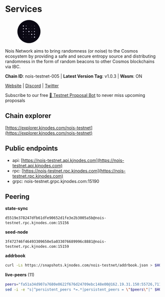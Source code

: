 # Services

<figure><img src="https://raw.githubusercontent.com/kj89/cosmos-images/main/logos/nois.png" alt=""><figcaption></figcaption></figure>

Nois Network aims to bring randomness (or noise)  to the Cosmos ecosystem by providing a safe and  secure entropy source and distributing randomness  in the form of random beacons to other Cosmos blockchains via IBC.

**Chain ID**: nois-testnet-005 | **Latest Version Tag**: v1.0.3 | **Wasm**: ON

[Website](https://nois.network) | [Discord](https://discord.gg/dHdpwtEb6F) | [Twitter](https://twitter.com/NoisRNG)



Subscribe to our free [🤖 Testnet Proposal Bot](https://t.me/kjnodes_testnet_proposal_bot) to never miss upcoming proposals


## Chain explorer
[https://explorer.kjnodes.com/nois-testnet](https://explorer.kjnodes.com/nois-testnet)

## Public endpoints

* api: [https://nois-testnet.api.kjnodes.com](https://nois-testnet.api.kjnodes.com)
* rpc: [https://nois-testnet.rpc.kjnodes.com](https://nois-testnet.rpc.kjnodes.com)
* grpc: nois-testnet.grpc.kjnodes.com:15190

## Peering

**state-sync**

```text
d5519e378247dfb61dfe90652d1fe3e2b3005a5b@nois-testnet.rpc.kjnodes.com:15156
```

**seed-node**

```text
3f472746f46493309650e5a033076689996c8881@nois-testnet.rpc.kjnodes.com:15159
```

**addrbook**
```bash
curl -Ls https://snapshots.kjnodes.com/nois-testnet/addrbook.json > $HOME/.noisd/config/addrbook.json
```

**live-peers** (11)
```bash
peers="fa51a34d907a7680e0622f676d24709ebc148e00@162.19.31.150:55726,711a4b20ce63e3a69725d27c73145519a2a1b559@161.97.159.68:17356,af4401e79346aa7309d9e11080a5b71fd3cff283@65.109.56.215:26656,80cb3138f2f951077c1e70686bb4f59e00cb1fad@135.181.18.112:55726,d5d9d4b0af4c4ee119cd640fbbca72ff96f5c8c0@209.126.81.240:26631,2403cecea3dc5c6bcac9ff964095ac673fbc02ef@65.109.39.223:26636,457a8e8dcb3bef4d7a6fd7fcb3b97d1282ca029c@65.108.206.118:60856,c60e7d9dffdc2b97e9d8b36861ff2e077c863482@65.108.2.41:60656,6d6164cd45c7c65ab76abd40f5ff683f72e7f50f@65.109.92.241:40136,65acf20f39df51e09027a2f204e359d57823a995@65.108.72.253:21656,d5519e378247dfb61dfe90652d1fe3e2b3005a5b@65.109.68.190:15156"
sed -i -e "s|^persistent_peers *=.*|persistent_peers = \"$peers\"|" $HOME/.noisd/config/config.toml
```
